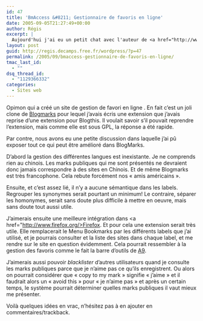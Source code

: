 ```yaml
---
id: 47
title: 'BmAccess &#8211; Gestionnaire de favoris en ligne'
date: 2005-09-05T21:27:49+00:00
author: Régis
excerpt: |
  Aujourd'hui j'ai eu un petit chat avec l'auteur de <a href="http://www.bmaccess.net/">BmAccess</a>, un site de gestion de favoris en ligne. Nous avons commencé la discussion sur <a href="/wordpress/?p=30">l'extension firefox que j'avais écrite pour BlogMarks</a>. Et puis j'ai critiqué Blogmarks, et j'espère que ça l'inspirera pour BmAccess.
layout: post
guid: http://regis.decamps.free.fr/wordpress/?p=47
permalink: /2005/09/bmaccess-gestionnaire-de-favoris-en-ligne/
tmac_last_id:
  - ""
dsq_thread_id:
  - "1129366332"
categories:
  - Sites web
---
```

Opimon qui a créé un site de gestion de favori en ligne . En fait c&rsquo;est un joli clone de [Blogmarks](http://www.blogmarks.net) pour lequel j&rsquo;avais écris une extension que j&rsquo;avais reprise d&rsquo;une extension pour Blogthis. Il voulait savoir s&rsquo;il pouvait reprendre l&rsquo;extension, mais comme elle est sous GPL, la réponse a été rapide.

Par contre, nous avons eu une petite discussion dans laquelle j&rsquo;ai pû exposer tout ce qui peut être amélioré dans BlogMarks.

D&rsquo;abord la gestion des différentes langues est inexistante. Je ne comprends rien au chinois. Les marks publiques qui me sont présentés ne devraient donc jamais correspondre à des sites en Chinois. Et de même Blogmarks est très francophone. Cela rebute forcément nos « amis américains ».

Ensuite, et c&rsquo;est assez lié, il n&rsquo;y a aucune sémantique dans les labels. Regrouper les synonymes serait pourtant un minimum! Le contraire, séparer les homonymes, serait sans doute plus difficile à mettre en oeuvre, mais sans doute tout aussi utile.

J&rsquo;aimerais ensuite une meilleure intégration dans <a href="http://www.firefox.org/>Firefox. Et pour cela une extension serait très utile. Elle remplacerait le Menu Bookmarks par les différents labels que j&rsquo;ai utilisé, et je pourrais consulter et la liste des sites dans chaque label, et me rendre sur le site en question évidemment. Cela pourrait ressembler à la gestion des favoris comme le fait la barre d&rsquo;outils de [A9](www.a9.com).

J&rsquo;aimerais aussi pouvoir _blacklister_ d&rsquo;autres utilisateurs quand je consulte les marks publiques parce que je n&rsquo;aime pas ce qu&rsquo;ils enregistrent. Ou alors on pourrait considérer que « copy to my mark » signifie « j&rsquo;aime » et il faudrait alors un « avoid this » pour « je n&rsquo;aime pas » et après un certain temps, le système pourrait déterminer quelles marks publiques il vaut mieux me présenter.

Voilà quelques idées en vrac, n&rsquo;hésitez pas à en ajouter en commentaires/trackback.